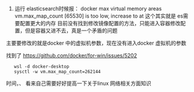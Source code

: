 1. 运行 elasticsearch时候报： docker max virtual memory areas vm.max_map_count [65530] is too low, increase to at
这个其实就是 es需要配置更大的内存 
目前没有找到修改镜像配置的方法，只能进入容器修改配置，但是容器又进不去，真是一个矛盾的问题

主要要修改的就是docker 中的虚拟机参数，现在没有进入docker 虚拟机的参数

找到了
https://github.com/docker/for-win/issues/5202

```open powershell
   wsl -d docker-desktop
   sysctl -w vm.max_map_count=262144
```

时间，、
 看来自己需要好好提高一下关于linux  网络相关方面知识